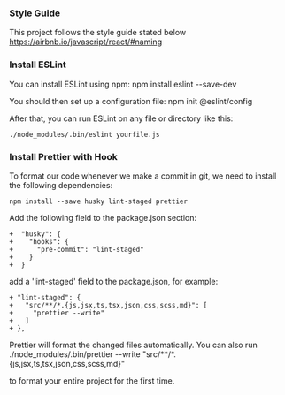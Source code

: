### Style Guide

This project follows the style guide stated below
https://airbnb.io/javascript/react/#naming

### Install ESLint 

You can install ESLint using npm: 
    npm install eslint --save-dev

You should then set up a configuration file:
    npm init @eslint/config

After that, you can run ESLint on any file or directory like this:

    ./node_modules/.bin/eslint yourfile.js


### Install Prettier with Hook

To format our code whenever we make a commit in git, we need to install the following dependencies:

    npm install --save husky lint-staged prettier

Add the following field to the package.json section:

    +  "husky": {
    +    "hooks": {
    +      "pre-commit": "lint-staged"
    +    }
    +  }

add a 'lint-staged' field to the package.json, for example:

    + "lint-staged": {
    +   "src/**/*.{js,jsx,ts,tsx,json,css,scss,md}": [
    +     "prettier --write"
    +   ]
    + },

Prettier will format the changed files automatically. You can also run 
    ./node_modules/.bin/prettier --write "src/**/*.{js,jsx,ts,tsx,json,css,scss,md}" 

to format your entire project for the first time.

